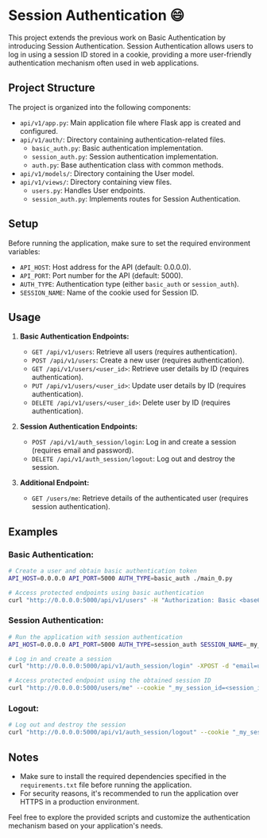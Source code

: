 # Session Authentication :smile:

This project extends the previous work on Basic Authentication by introducing Session Authentication. Session Authentication allows users to log in using a session ID stored in a cookie, providing a more user-friendly authentication mechanism often used in web applications.

## Project Structure

The project is organized into the following components:

- `api/v1/app.py`: Main application file where Flask app is created and configured.
- `api/v1/auth/`: Directory containing authentication-related files.
  - `basic_auth.py`: Basic authentication implementation.
  - `session_auth.py`: Session authentication implementation.
  - `auth.py`: Base authentication class with common methods.
- `api/v1/models/`: Directory containing the User model.
- `api/v1/views/`: Directory containing view files.
  - `users.py`: Handles User endpoints.
  - `session_auth.py`: Implements routes for Session Authentication.

## Setup

Before running the application, make sure to set the required environment variables:

- `API_HOST`: Host address for the API (default: 0.0.0.0).
- `API_PORT`: Port number for the API (default: 5000).
- `AUTH_TYPE`: Authentication type (either `basic_auth` or `session_auth`).
- `SESSION_NAME`: Name of the cookie used for Session ID.

## Usage

1. **Basic Authentication Endpoints:**
   - `GET /api/v1/users`: Retrieve all users (requires authentication).
   - `POST /api/v1/users`: Create a new user (requires authentication).
   - `GET /api/v1/users/<user_id>`: Retrieve user details by ID (requires authentication).
   - `PUT /api/v1/users/<user_id>`: Update user details by ID (requires authentication).
   - `DELETE /api/v1/users/<user_id>`: Delete user by ID (requires authentication).

2. **Session Authentication Endpoints:**
   - `POST /api/v1/auth_session/login`: Log in and create a session (requires email and password).
   - `DELETE /api/v1/auth_session/logout`: Log out and destroy the session.

3. **Additional Endpoint:**
   - `GET /users/me`: Retrieve details of the authenticated user (requires session authentication).

## Examples

### Basic Authentication:

```bash
# Create a user and obtain basic authentication token
API_HOST=0.0.0.0 API_PORT=5000 AUTH_TYPE=basic_auth ./main_0.py

# Access protected endpoints using basic authentication
curl "http://0.0.0.0:5000/api/v1/users" -H "Authorization: Basic <base64_token>"
```

### Session Authentication:

```bash
# Run the application with session authentication
API_HOST=0.0.0.0 API_PORT=5000 AUTH_TYPE=session_auth SESSION_NAME=_my_session_id python3 -m api.v1.app

# Log in and create a session
curl "http://0.0.0.0:5000/api/v1/auth_session/login" -XPOST -d "email=user@example.com" -d "password=password"

# Access protected endpoint using the obtained session ID
curl "http://0.0.0.0:5000/users/me" --cookie "_my_session_id=<session_id>"
```

### Logout:

```bash
# Log out and destroy the session
curl "http://0.0.0.0:5000/api/v1/auth_session/logout" --cookie "_my_session_id=<session_id>"
```

## Notes

- Make sure to install the required dependencies specified in the `requirements.txt` file before running the application.
- For security reasons, it's recommended to run the application over HTTPS in a production environment.

Feel free to explore the provided scripts and customize the authentication mechanism based on your application's needs.
